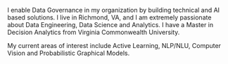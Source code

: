 I enable Data Governance in my organization by building technical and AI based solutions. I live in Richmond, VA, and I am extremely passionate about Data Engineering, Data Science and Analytics. I have a Master in Decision Analytics from Virginia Commonwealth University.

My current areas of interest include Active Learning, NLP/NLU, Computer Vision and Probabilistic Graphical Models.
